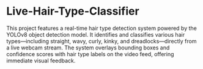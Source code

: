 # Live-Hair-Type-Classifier
This project features a real-time hair type detection system powered by the YOLOv8 object detection model. It identifies and classifies various hair types—including straight, wavy, curly, kinky, and dreadlocks—directly from a live webcam stream. The system overlays bounding boxes and confidence scores with hair type labels on the video feed, offering immediate visual feedback.
